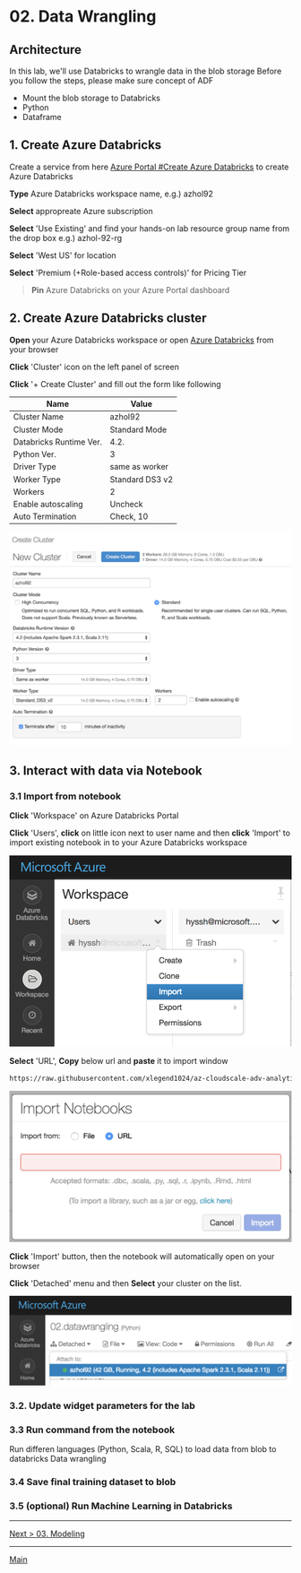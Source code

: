 # 02. Data Wrangling

## Architecture

In this lab, we'll use Databricks to wrangle data in the blob storage
Before you follow the steps, please make sure concept of ADF

* Mount the blob storage to Databricks 
* Python
* Dataframe

## 1. Create Azure Databricks

Create a service from here [Azure Portal #Create Azure Databricks](https://ms.portal.azure.com/#create/Microsoft.Databricks) to create Azure Databricks

__Type__ Azure Databricks workspace name, e.g.) azhol92

__Select__ appropreate Azure subscription

__Select__ 'Use Existing' and find your hands-on lab resource group name from the drop box e.g.) azhol-92-rg

__Select__ 'West US' for location

__Select__ 'Premium (+Role-based access controls)' for Pricing Tier

> __Pin__ Azure Databricks on your Azure Portal dashboard

## 2. Create Azure Databricks cluster

__Open__ your Azure Databricks workspace or open [Azure Databricks](https://westus.azuredatabricks.net/) from your browser

__Click__ 'Cluster' icon on the left panel of screen 

__Click__ '+ Create Cluster' and fill out the form like following

|Name|Value|
|---|---|
|Cluster Name|azhol92|
|Cluster Mode|Standard Mode|
|Databricks Runtime Ver.|4.2.|
|Python Ver.|3|
|Driver Type|same as worker|
|Worker Type|Standard DS3 v2|
|Workers|2|
|Enable autoscaling|Uncheck|
|Auto Termination|Check, 10|

![createdatabrcisk](./images/02.01.png)

## 3. Interact with data via Notebook

### 3.1 Import from notebook

__Click__ 'Workspace' on Azure Databricks Portal

__Click__ 'Users', __click__ on little icon next to user name and then __click__ 'Import' to import existing notebook in to your Azure Databricks workspace

![importnotebook](./images/02.02.png)

__Select__ 'URL', __Copy__ below url and __paste__ it to import window

```html
https://raw.githubusercontent.com/xlegend1024/az-cloudscale-adv-analytics/master/AzureDatabricks/02.datawrangling.ipynb
```

![importnotebook](./images/02.03.png)

__Click__ 'Import' button, then the notebook will automatically open on your browser

__Click__ 'Detached' menu and then __Select__ your cluster on the list.

![importnotebook](./images/02.04.png)

### 3.2. Update widget parameters for the lab

### 3.3 Run command from the notebook

Run differen languages (Python, Scala, R, SQL) to load data from blob to databricks
Data wrangling

### 3.4 Save final training dataset to blob

### 3.5 (optional) Run Machine Learning in Databricks

---
[Next > 03. Modeling](https://github.com/xlegend1024/az-cloudscale-adv-analytics/blob/master/03Modeling.md)

---
[Main](https://github.com/xlegend1024/az-cloudscale-adv-analytics/blob/master/README.md)
